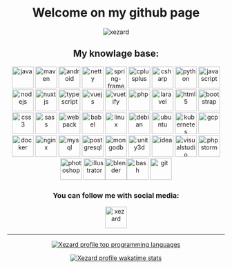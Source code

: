 <h1 align="center">Welcome on my github page</h1>
<p align="center"><img src="https://komarev.com/ghpvc/?username=xezard" alt="xezard" /></p>
<h2 align="center">My knowlage base:</h2>
<p align="center"><img src="https://devicons.github.io/devicon/devicon.git/icons/java/java-original-wordmark.svg" alt="java" width="50" height="50" /> <img src="https://cdn.icon-icons.com/icons2/2107/PNG/512/file_type_maven_icon_130397.png" alt="maven" width="50" height="50" /> <img src="https://devicons.github.io/devicon/devicon.git/icons/android/android-original-wordmark.svg" alt="android" width="50" height="50" /> <img src="https://design.jboss.org/netty/logo/final/netty_icon_256px.svg" alt="netty" width="50" height="50" /> <img src="https://www.vectorlogo.zone/logos/springio/springio-icon.svg" alt="spring-framework" width="50" height="50" /> <img src="https://devicons.github.io/devicon/devicon.git/icons/cplusplus/cplusplus-original.svg" alt="cplusplus" width="50" height="50" /> <img src="https://devicons.github.io/devicon/devicon.git/icons/csharp/csharp-original.svg" alt="csharp" width="50" height="50" /> <img src="https://devicons.github.io/devicon/devicon.git/icons/python/python-original.svg" alt="python" width="50" height="50" /> <img src="https://devicons.github.io/devicon/devicon.git/icons/javascript/javascript-original.svg" alt="javascript" width="50" height="50" /> <img src="https://devicons.github.io/devicon/devicon.git/icons/nodejs/nodejs-original-wordmark.svg" alt="nodejs" width="50" height="50" /> <img src="https://www.vectorlogo.zone/logos/nuxtjs/nuxtjs-icon.svg" alt="nuxtjs" width="50" height="50" /> <img src="https://devicons.github.io/devicon/devicon.git/icons/typescript/typescript-original.svg" alt="typescript" width="50" height="50" /> <img src="https://devicons.github.io/devicon/devicon.git/icons/vuejs/vuejs-original-wordmark.svg" alt="vuejs" width="50" height="50" /> <img src="https://cdn.worldvectorlogo.com/logos/vuetify.svg" alt="vuetify" width="50" height="50" /> <img src="https://devicons.github.io/devicon/devicon.git/icons/php/php-original.svg" alt="php" width="50" height="50" /> <img src="https://devicons.github.io/devicon/devicon.git/icons/laravel/laravel-plain-wordmark.svg" alt="laravel" width="50" height="50" /> <img src="https://devicons.github.io/devicon/devicon.git/icons/html5/html5-original-wordmark.svg" alt="html5" width="50" height="50" /> <img src="https://devicons.github.io/devicon/devicon.git/icons/bootstrap/bootstrap-plain.svg" alt="bootstrap" width="50" height="50" /> <img src="https://devicons.github.io/devicon/devicon.git/icons/css3/css3-original-wordmark.svg" alt="css3" width="50" height="50" /> <img src="https://devicons.github.io/devicon/devicon.git/icons/sass/sass-original.svg" alt="sass" width="50" height="50" /> <img src="https://devicons.github.io/devicon/devicon.git/icons/webpack/webpack-original.svg" alt="webpack" width="50" height="50" /> <img src="https://www.vectorlogo.zone/logos/babeljs/babeljs-icon.svg" alt="babel" width="50" height="50" /> <img src="https://devicons.github.io/devicon/devicon.git/icons/linux/linux-original.svg" alt="linux" width="50" height="50" /> <img src="https://devicon.dev/devicon.git/icons/debian/debian-original-wordmark.svg" alt="debian" width="50" height="50" /> <img src="https://devicon.dev/devicon.git/icons/ubuntu/ubuntu-plain-wordmark.svg" alt="ubuntu" width="50" height="50" /> <img src="https://www.vectorlogo.zone/logos/kubernetes/kubernetes-icon.svg" alt="kubernetes" width="50" height="50" /> <img src="https://www.vectorlogo.zone/logos/google_cloud/google_cloud-icon.svg" alt="gcp" width="50" height="50" /> <img src="https://devicons.github.io/devicon/devicon.git/icons/docker/docker-original-wordmark.svg" alt="docker" width="50" height="50" /> <img src="https://devicons.github.io/devicon/devicon.git/icons/nginx/nginx-original.svg" alt="nginx" width="50" height="50" /> <img src="https://devicons.github.io/devicon/devicon.git/icons/mysql/mysql-original-wordmark.svg" alt="mysql" width="50" height="50" /> <img src="https://devicons.github.io/devicon/devicon.git/icons/postgresql/postgresql-original-wordmark.svg" alt="postgresql" width="50" height="50" /> <img src="https://devicons.github.io/devicon/devicon.git/icons/mongodb/mongodb-original-wordmark.svg" alt="mongodb" width="50" height="50" /> <img src="https://www.vectorlogo.zone/logos/unity3d/unity3d-icon.svg" alt="unity3d" width="50" height="50" /> <img src="https://devicon.dev/devicon.git/icons/intellij/intellij-original.svg" alt="idea" width="50" height="50" /> <img src="https://devicon.dev/devicon.git/icons/visualstudio/visualstudio-plain.svg" alt="visualstudio" width="50" height="50" /> <img src="https://devicon.dev/devicon.git/icons/phpstorm/phpstorm-original-wordmark.svg" alt="phpstorm" width="50" height="50" /> <img src="https://devicons.github.io/devicon/devicon.git/icons/photoshop/photoshop-plain.svg" alt="photoshop" width="50" height="50" /> <img src="https://www.vectorlogo.zone/logos/adobe_illustrator/adobe_illustrator-icon.svg" alt="illustrator" width="50" height="50" /><img src="https://download.blender.org/branding/community/blender_community_badge_white.svg" alt="blender" width="50" height="50" /><img src="https://www.vectorlogo.zone/logos/gnu_bash/gnu_bash-icon.svg" alt="bash" width="50" height="50" /> <img src="https://www.vectorlogo.zone/logos/git-scm/git-scm-icon.svg" alt="git" width="50" height="50" /></p>
<h3 align="center">You can follow me with social media:</h3>
<p align="center"><a href="https://vk.com/xezard" target="blank"><img src="https://cdn.worldvectorlogo.com/logos/vkcom.svg" alt="xezard" width="50" height="50" align="center" /></a></p>

<hr/>

<p align="center">
  <a href="https://github.com/xezard"> 
    <img src="https://github-readme-stats.vercel.app/api/top-langs/?username=xezard&amp;layout=compact" alt="Xezard profile top programming languages" /> 
  </a>
</p>

<p align="center">
  <a href="https://github.com/xezard"> 
    <img src="https://github-readme-stats.vercel.app/api/wakatime?username=Xezard" alt="Xezard profile wakatime stats" /> 
  </a>
</p>
